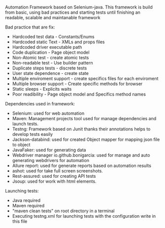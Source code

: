 
Automation Framework based on Selenium-java.
This framework is build from basic, using bad practices and starting tests until finishing an readable, scalable and maintanable framework

Bad practice that are fix:

- Hardcoded test data  -  Constants/Enums
- Hardcoded static Text  - XMLs and props files
- Hardcoded driver executable path
- Code duplication - Page object model
- Non-Atomic test   -  create atomic tests
- Non-readable test - Use builder pattern
- Duplicate steps tests - discrete tests
- User state dependence - create state
- Multiple enviroment support  - create specifics files for each enviroment
- Multiple browser support  - Create specific methods for browser
- Static sleeps  -  Explicits waits
- Poor readibility  - Page object model and Specifics method names


Dependencies used in framework:

- Selenium: used for web automation
- Maven: Management projects tool used for manage dependencies and launch tests.
- Testng: Framework based on Junit thanks their annotations helps to develop tests easily
- Jackson-databind: used for created Object mapper for mapping json file to object
- JavaFaker: used for generating data
- Webdriver manager io.github.bonigarcia: used for manage and auto generating webdrivers for automation
- Allure report: used for generate reports based on automation results
- ashot: used for take full screen screenshots.
- Rest-assured: used for creating API tests
- Jsoup: used for work with html elements.


Launching tests:
- Java required
- Maven required
- "maven clean tests" on root directory in a terminal
- Executing testng.xml for launching tests with the configuration write in this file
